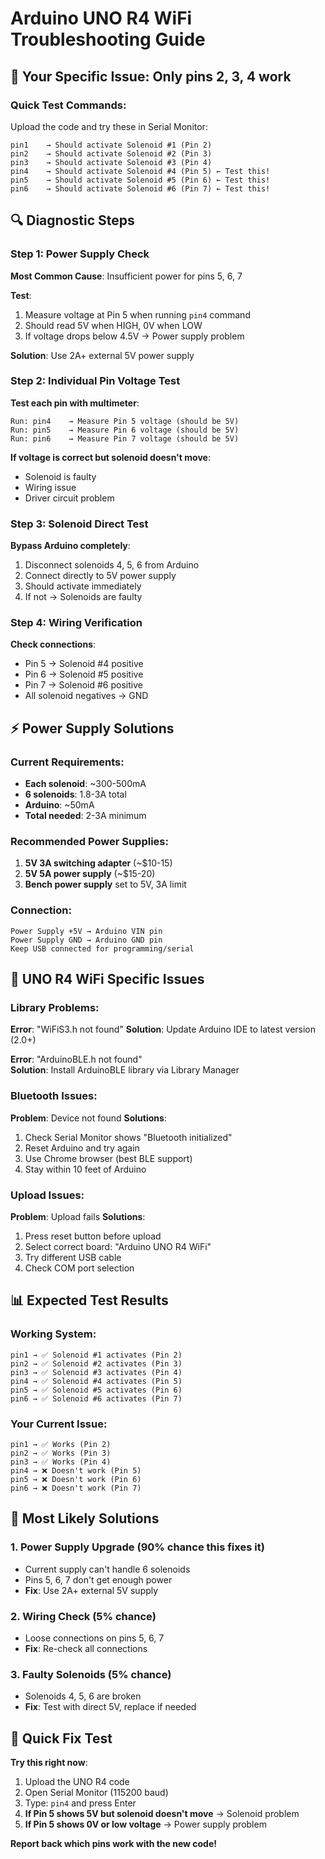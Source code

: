 # Arduino UNO R4 WiFi Troubleshooting Guide

## 🎯 **Your Specific Issue**: Only pins 2, 3, 4 work

### **Quick Test Commands**:
Upload the code and try these in Serial Monitor:
```
pin1    → Should activate Solenoid #1 (Pin 2)
pin2    → Should activate Solenoid #2 (Pin 3)  
pin3    → Should activate Solenoid #3 (Pin 4)
pin4    → Should activate Solenoid #4 (Pin 5) ← Test this!
pin5    → Should activate Solenoid #5 (Pin 6) ← Test this!
pin6    → Should activate Solenoid #6 (Pin 7) ← Test this!
```

## 🔍 **Diagnostic Steps**

### **Step 1: Power Supply Check**
**Most Common Cause**: Insufficient power for pins 5, 6, 7

**Test**:
1. Measure voltage at Pin 5 when running `pin4` command
2. Should read 5V when HIGH, 0V when LOW
3. If voltage drops below 4.5V → Power supply problem

**Solution**: Use 2A+ external 5V power supply

### **Step 2: Individual Pin Voltage Test**
**Test each pin with multimeter**:
```
Run: pin4    → Measure Pin 5 voltage (should be 5V)
Run: pin5    → Measure Pin 6 voltage (should be 5V)  
Run: pin6    → Measure Pin 7 voltage (should be 5V)
```

**If voltage is correct but solenoid doesn't move**:
- Solenoid is faulty
- Wiring issue
- Driver circuit problem

### **Step 3: Solenoid Direct Test**
**Bypass Arduino completely**:
1. Disconnect solenoids 4, 5, 6 from Arduino
2. Connect directly to 5V power supply
3. Should activate immediately
4. If not → Solenoids are faulty

### **Step 4: Wiring Verification**
**Check connections**:
- Pin 5 → Solenoid #4 positive
- Pin 6 → Solenoid #5 positive  
- Pin 7 → Solenoid #6 positive
- All solenoid negatives → GND

## ⚡ **Power Supply Solutions**

### **Current Requirements**:
- **Each solenoid**: ~300-500mA
- **6 solenoids**: 1.8-3A total
- **Arduino**: ~50mA
- **Total needed**: 2-3A minimum

### **Recommended Power Supplies**:
1. **5V 3A switching adapter** (~$10-15)
2. **5V 5A power supply** (~$15-20) 
3. **Bench power supply** set to 5V, 3A limit

### **Connection**:
```
Power Supply +5V → Arduino VIN pin
Power Supply GND → Arduino GND pin
Keep USB connected for programming/serial
```

## 🔧 **UNO R4 WiFi Specific Issues**

### **Library Problems**:
**Error**: "WiFiS3.h not found"
**Solution**: Update Arduino IDE to latest version (2.0+)

**Error**: "ArduinoBLE.h not found"  
**Solution**: Install ArduinoBLE library via Library Manager

### **Bluetooth Issues**:
**Problem**: Device not found
**Solutions**:
1. Check Serial Monitor shows "Bluetooth initialized"
2. Reset Arduino and try again
3. Use Chrome browser (best BLE support)
4. Stay within 10 feet of Arduino

### **Upload Issues**:
**Problem**: Upload fails
**Solutions**:
1. Press reset button before upload
2. Select correct board: "Arduino UNO R4 WiFi"
3. Try different USB cable
4. Check COM port selection

## 📊 **Expected Test Results**

### **Working System**:
```
pin1 → ✅ Solenoid #1 activates (Pin 2)
pin2 → ✅ Solenoid #2 activates (Pin 3)
pin3 → ✅ Solenoid #3 activates (Pin 4)
pin4 → ✅ Solenoid #4 activates (Pin 5)
pin5 → ✅ Solenoid #5 activates (Pin 6)
pin6 → ✅ Solenoid #6 activates (Pin 7)
```

### **Your Current Issue**:
```
pin1 → ✅ Works (Pin 2)
pin2 → ✅ Works (Pin 3)
pin3 → ✅ Works (Pin 4)
pin4 → ❌ Doesn't work (Pin 5)
pin5 → ❌ Doesn't work (Pin 6)
pin6 → ❌ Doesn't work (Pin 7)
```

## 🎯 **Most Likely Solutions**

### **1. Power Supply Upgrade** (90% chance this fixes it)
- Current supply can't handle 6 solenoids
- Pins 5, 6, 7 don't get enough power
- **Fix**: Use 2A+ external 5V supply

### **2. Wiring Check** (5% chance)
- Loose connections on pins 5, 6, 7
- **Fix**: Re-check all connections

### **3. Faulty Solenoids** (5% chance)
- Solenoids 4, 5, 6 are broken
- **Fix**: Test with direct 5V, replace if needed

## 🚀 **Quick Fix Test**

**Try this right now**:
1. Upload the UNO R4 code
2. Open Serial Monitor (115200 baud)
3. Type: `pin4` and press Enter
4. **If Pin 5 shows 5V but solenoid doesn't move** → Solenoid problem
5. **If Pin 5 shows 0V or low voltage** → Power supply problem

**Report back which pins work with the new code!**